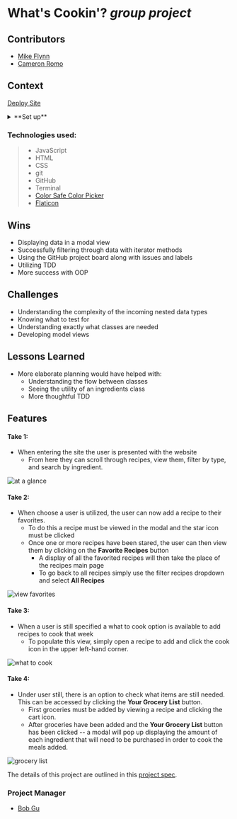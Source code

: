 # What's Cookin'? _*group project*_

## Contributors
  - [Mike Flynn](https://github.com/mdflynn)
  - [Cameron Romo](https://github.com/cameronRomo)

## Context

[Deploy Site](https://mdflynn.github.io/whats-cookin/)

<details>
  <summary>**Set up**</summary>

* *Click* the **Fork** button on the top right-hand corner of this page
* Clone the repository down and cd into the repo on your local machine by running:
  * `git clone <url>`
  * `cd whats-cookin`
* Run `npm install`
* Deploy site by running: `open src/index.html`
</details>

### Technologies used:
> * JavaScript
> * HTML
> * CSS
> * git
> * GitHub
> * Terminal
> * [Color Safe Color Picker](http://colorsafe.co/)
> * [Flaticon](https://www.flaticon.com/)


## Wins
* Displaying data in a modal view
* Successfully filtering through data with iterator methods
* Using the GitHub project board along with issues and labels
* Utilizing TDD
* More success with OOP

## Challenges
* Understanding the complexity of the incoming nested data types
* Knowing what to test for
* Understanding exactly what classes are needed
* Developing model views

## Lessons Learned
* More elaborate planning would have helped with:
  * Understanding the flow between classes
  * Seeing the utility of an ingredients class
  * More thoughtful TDD

## Features

#### Take 1:
* When entering the site the user is presented with the website
  - From here they can scroll through recipes, view them, filter by type, and search by ingredient.

![at a glance](https://user-images.githubusercontent.com/63012953/96791694-232c1800-13b6-11eb-9185-d41e9f55d576.gif)

#### Take 2:
* When choose a user is utilized, the user can now add a recipe to their favorites.
  - To do this a recipe must be viewed in the modal and the star icon must be clicked
  - Once one or more recipes have been stared, the user can then view them by clicking on the **Favorite Recipes** button
    - A display of all the favorited recipes will then take the place of the recipes main page
    - To go back to all recipes simply use the filter recipes dropdown and select **All Recipes**

![view favorites](https://user-images.githubusercontent.com/63012953/96791765-4951b800-13b6-11eb-8298-42fe63384b76.gif)

#### Take 3:
* When a user is still specified a what to cook option is available to add recipes to cook that week
  - To populate this view, simply open a recipe to add and click the cook icon in the upper left-hand corner.

![what to cook](https://user-images.githubusercontent.com/63012953/96791796-5c648800-13b6-11eb-9fff-714aa4ee515b.gif)

#### Take 4:
* Under user still, there is an option to check what items are still needed. This can be accessed by clicking the **Your Grocery List** button.
  * First groceries must be added by viewing a recipe and clicking the cart icon.
  * After groceries have been added and the **Your Grocery List** button has been clicked -- a modal will pop up displaying the amount of each ingredient that will need to be purchased in order to cook the meals added.

![grocery list](https://user-images.githubusercontent.com/63012953/96791846-730adf00-13b6-11eb-866e-c17c5dee4ca9.gif)


The details of this project are outlined in this <a href="https://frontend.turing.io/projects/whats-cookin.html" target="\__blank">project spec</a>.

### Project Manager
- [Bob Gu](https://github.com/BobGu)
